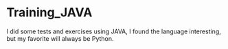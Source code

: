 # Training_JAVA
I did some tests and exercises using JAVA, I found the language interesting, but my favorite will always be Python.

